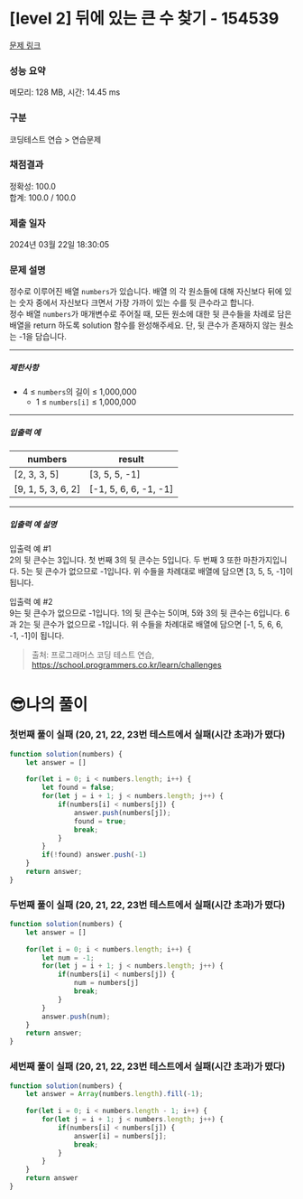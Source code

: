 # [level 2] 뒤에 있는 큰 수 찾기 - 154539 

[문제 링크](https://school.programmers.co.kr/learn/courses/30/lessons/154539) 

### 성능 요약

메모리: 128 MB, 시간: 14.45 ms

### 구분

코딩테스트 연습 > 연습문제

### 채점결과

정확성: 100.0<br/>합계: 100.0 / 100.0

### 제출 일자

2024년 03월 22일 18:30:05

### 문제 설명

<p>정수로 이루어진 배열 <code>numbers</code>가 있습니다. 배열 의 각 원소들에 대해 자신보다 뒤에 있는 숫자 중에서 자신보다 크면서 가장 가까이 있는 수를 뒷 큰수라고 합니다.<br>
정수 배열 <code>numbers</code>가 매개변수로 주어질 때, 모든 원소에 대한 뒷 큰수들을 차례로 담은 배열을 return 하도록 solution 함수를 완성해주세요. 단, 뒷 큰수가 존재하지 않는 원소는 -1을 담습니다.</p>

<hr>

<h5>제한사항</h5>

<ul>
<li>4 ≤ <code>numbers</code>의 길이 ≤ 1,000,000

<ul>
<li>1 ≤ <code>numbers[i]</code> ≤ 1,000,000</li>
</ul></li>
</ul>

<hr>

<h5>입출력 예</h5>
<table class="table">
        <thead><tr>
<th>numbers</th>
<th>result</th>
</tr>
</thead>
        <tbody><tr>
<td>[2, 3, 3, 5]</td>
<td>[3, 5, 5, -1]</td>
</tr>
<tr>
<td>[9, 1, 5, 3, 6, 2]</td>
<td>[-1, 5, 6, 6, -1, -1]</td>
</tr>
</tbody>
      </table>
<hr>

<h5>입출력 예 설명</h5>

<p>입출력 예 #1<br>
2의 뒷 큰수는 3입니다. 첫 번째 3의 뒷 큰수는 5입니다. 두 번째 3 또한 마찬가지입니다. 5는 뒷 큰수가 없으므로 -1입니다. 위 수들을 차례대로 배열에 담으면 [3, 5, 5, -1]이 됩니다.</p>

<p>입출력 예 #2<br>
9는 뒷 큰수가 없으므로 -1입니다. 1의 뒷 큰수는 5이며, 5와 3의 뒷 큰수는 6입니다. 6과 2는 뒷 큰수가 없으므로 -1입니다. 위 수들을 차례대로 배열에 담으면 [-1, 5, 6, 6, -1, -1]이 됩니다.</p>


> 출처: 프로그래머스 코딩 테스트 연습, https://school.programmers.co.kr/learn/challenges


<h1>😎나의 풀이</h1>

### 첫번째 풀이 실패 (20, 21, 22, 23번 테스트에서 실패(시간 초과)가 떴다)
```js
function solution(numbers) {
    let answer = []
    
    for(let i = 0; i < numbers.length; i++) {
        let found = false;
        for(let j = i + 1; j < numbers.length; j++) {
            if(numbers[i] < numbers[j]) {
                answer.push(numbers[j]);
                found = true;
                break;
            }
        }
        if(!found) answer.push(-1)
    }
    return answer;
}
```

### 두번째 풀이 실패 (20, 21, 22, 23번 테스트에서 실패(시간 초과)가 떴다)
```js
function solution(numbers) {
    let answer = []
    
    for(let i = 0; i < numbers.length; i++) {
        let num = -1;
        for(let j = i + 1; j < numbers.length; j++) {
            if(numbers[i] < numbers[j]) {
                num = numbers[j]
                break;
            }
        }
        answer.push(num);
    }
    return answer;
}
```

### 세번째 풀이 실패 (20, 21, 22, 23번 테스트에서 실패(시간 초과)가 떴다)
```js
function solution(numbers) {
    let answer = Array(numbers.length).fill(-1);
    
    for(let i = 0; i < numbers.length - 1; i++) {
        for(let j = i + 1; j < numbers.length; j++) {
            if(numbers[i] < numbers[j]) {
                answer[i] = numbers[j];
                break;
            }
        }
    }
    return answer
}
```
